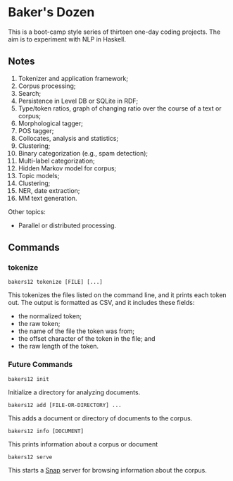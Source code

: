 
# Baker's Dozen

This is a boot-camp style series of thirteen one-day coding projects. The aim
is to experiment with NLP in Haskell.

## Notes

  1. Tokenizer and application framework;
  2. Corpus processing;
  3. Search;
  4. Persistence in Level DB or SQLite in RDF;
  5. Type/token ratios, graph of changing ratio over the course of a text or
     corpus;
  6. Morphological tagger;
  7. POS tagger;
  8. Collocates, analysis and statistics;
  9. Clustering;
 10. Binary categorization (e.g., spam detection);
 11. Multi-label categorization;
 12. Hidden Markov model for corpus;
 13. Topic models;
 14. Clustering;
 15. NER, date extraction;
 16. MM text generation.

Other topics:

  * Parallel or distributed processing.

## Commands

### tokenize

    bakers12 tokenize [FILE] [...]

This tokenizes the files listed on the command line, and it prints each token
out. The output is formatted as CSV, and it includes these fields:

 * the normalized token;
 * the raw token;
 * the name of the file the token was from;
 * the offset character of the token in the file; and
 * the raw length of the token.

### Future Commands

    bakers12 init

Initialize a directory for analyzing documents.

    bakers12 add [FILE-OR-DIRECTORY] ...

This adds a document or directory of documents to the corpus.

    bakers12 info [DOCUMENT]

This prints information about a corpus or document

    bakers12 serve

This starts a [Snap](http://snapframework.com/) server for browsing information
about the corpus.


